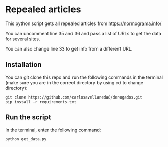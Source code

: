 # Repealed articles
This python script gets all repealed articles from https://normograma.info/

You can uncomment line 35 and 36 and pass a list of URLs to get the data for several sites.

You can also change line 33 to get info from a different URL.

## Installation
You can git clone this repo and run the following commands in the terminal (make sure you are in the correct directory by using cd to change directory):

```
git clone https://github.com/carlosavellaneda8/derogados.git
pip install -r requirements.txt
```

## Run the script
In the terminal, enter the following command:

```
python get_data.py
```

